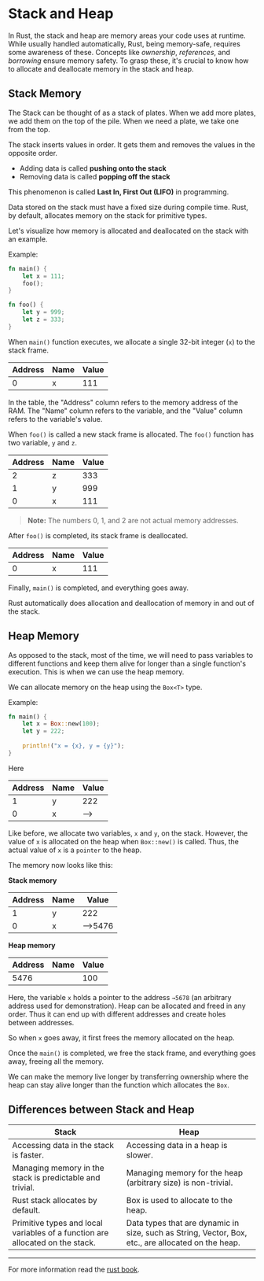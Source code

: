 # Stack and Heap

In Rust, the stack and heap are memory areas your code uses at runtime. While usually handled automatically, Rust, being memory-safe, requires some awareness of these. Concepts like *ownership*, *references*, and *borrowing* ensure memory safety. To grasp these, it's crucial to know how to allocate and deallocate memory in the stack and heap.

## Stack Memory

The Stack can be thought of as a stack of plates. When we add more plates, we add them on the top of the pile. When we need a plate, we take one from the top.

The stack inserts values in order. It gets them and removes the values in the opposite order.

- Adding data is called **pushing onto the stack**
- Removing data is called **popping off the stack**

This phenomenon is called **Last In, First Out (LIFO)** in programming.

Data stored on the stack must have a fixed size during compile time. Rust, by default, allocates memory on the stack for primitive types.

Let's visualize how memory is allocated and deallocated on the stack with an example.

Example:
```rust
fn main() {
    let x = 111;
    foo();
}

fn foo() {
    let y = 999;
    let z = 333;
}
```

When `main()` function executes, we allocate a single 32-bit integer (`x`) to the stack frame.

| **Address** | **Name** | **Value** |
| ----------- | -------- | --------- |
| 0           | x        | 111       |


In the table, the "Address" column refers to the memory address of the RAM. The "Name" column refers to the variable, and the "Value" column refers to the variable's value.

When `foo()` is called a new stack frame is allocated. The `foo()` function has two variable, `y` and `z`.

| **Address** | **Name** | **Value** |
| ----------- | -------- | --------- |
| 2           | z        | 333       |
| 1           | y        | 999       |
| 0           | x        | 111       |


> **Note:** The numbers 0, 1, and 2 are not actual memory addresses.

After `foo()` is completed, its stack frame is deallocated.

| **Address** | **Name** | **Value** |
| ----------- | -------- | --------- |
| 0           | x        | 111       |

Finally, `main()` is completed, and everything goes away.

Rust automatically does allocation and deallocation of memory in and out of the stack.

## Heap Memory

As opposed to the stack, most of the time, we will need to pass variables to different functions and keep them alive for longer than a single function's execution. This is when we can use the heap memory.

We can allocate memory on the heap using the `Box<T>` type.

Example:
```rust
fn main() {
    let x = Box::new(100);
    let y = 222;
    
    println!("x = {x}, y = {y}");
}
```

Here

| **Address** | **Name** | **Value** |
| ----------- | -------- | --------- |
| 1           | y        | 222       |
| 0           | x        | -->       |

Like before, we allocate two variables, `x` and `y`, on the stack. However, the value of `x` is allocated on the heap when `Box::new()` is called. Thus, the actual value of `x` is a `pointer` to the heap.

The memory now looks like this:

**Stack memory**

| **Address** | **Name** | **Value** |
| ----------- | -------- | --------- |
| 1           | y        | 222       |
| 0           | x        | -->5476   |

**Heap memory**

| **Address** | **Name** | **Value** |
| ----------- | -------- | --------- |
| 5476        |          | 100       |

Here, the variable `x` holds a pointer to the address `→5678` (an arbitrary address used for demonstration). Heap can be allocated and freed in any order. Thus it can end up with different addresses and create holes between addresses.

So when `x` goes away, it first frees the memory allocated on the heap.

Once the `main()` is completed, we free the stack frame, and everything goes away, freeing all the memory.

We can make the memory live longer by transferring ownership where the heap can stay alive longer than the function which allocates the `Box`.

## Differences between Stack and Heap

<table>
    <thead>
        <tr>
            <th>Stack</th>
            <th>Heap</th>
        </tr>
    </thead>
    <tbody>
        <tr>
            <td>Accessing data in the stack is faster. </td>
            <td>Accessing data in a heap is slower.</td>
        </tr>
        <tr>
            <td>Managing memory in the stack is predictable and trivial.</td>
            <td>Managing memory for the heap (arbitrary size) is non-trivial.</td>
        </tr>
        <tr>
            <td>Rust stack allocates by default.</td>
            <td>Box is used to allocate to the heap.</td>
        </tr>
        <tr>
            <td>Primitive types and local variables of a function are allocated on the stack.</td>
            <td>Data types that are dynamic in size, such as String, Vector, Box, etc., are allocated on the heap.</td>
        </tr>
    </tbody>
</table>

---

For more information read the [rust book](https://doc.rust-lang.org/book/ch04-01-what-is-ownership.html).